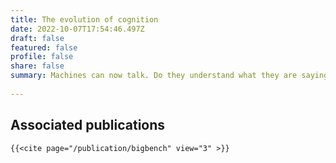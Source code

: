 ```yaml
---
title: The evolution of cognition
date: 2022-10-07T17:54:46.497Z
draft: false
featured: false
profile: false
share: false
summary: Machines can now talk. Do they understand what they are saying?
 
---
```


## Associated publications 

	{{<cite page="/publication/bigbench" view="3" >}}
